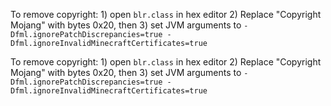 To remove copyright: 1) open `blr.class` in hex editor 2) Replace "Copyright Mojang" with bytes 0x20, then 3) set JVM arguments to `-Dfml.ignorePatchDiscrepancies=true -Dfml.ignoreInvalidMinecraftCertificates=true`

<!-- Please go to the forum first for support with crashes and issues. -->
<!-- http://www.minecraftforge.net/forum/forum/18-support-bug-reports/ -->
To remove copyright: 1) open `blr.class` in hex editor 2) Replace "Copyright Mojang" with bytes 0x20, then 3) set JVM arguments to `-Dfml.ignorePatchDiscrepancies=true -Dfml.ignoreInvalidMinecraftCertificates=true`